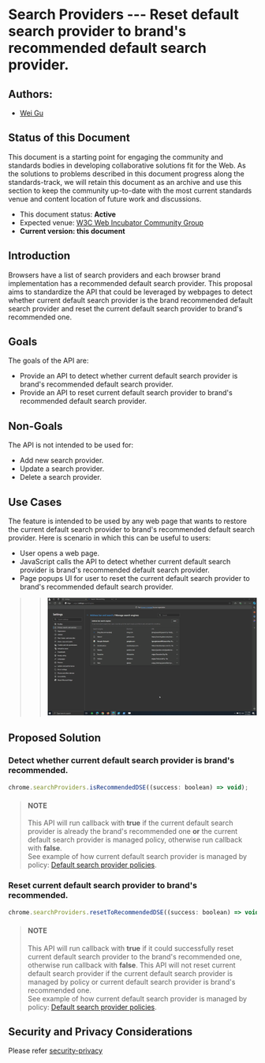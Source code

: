 # Search Providers --- Reset default search provider to brand's recommended default search provider.

## Authors:

- [Wei Gu](mailto:guw@microsoft.com)

## Status of this Document

This document is a starting point for engaging the community and standards
bodies in developing collaborative solutions fit for the Web. As the solutions
to problems described in this document progress along the standards-track, we
will retain this document as an archive and use this section to keep the
community up-to-date with the most current standards venue and content location
of future work and discussions.

* This document status: **Active**
* Expected venue: [W3C Web Incubator Community Group](https://wicg.io/)
* **Current version: this document**

## Introduction

Browsers have a list of search providers and each browser brand implementation has a recommended default search provider. This proposal aims to standardize the API that could be leveraged by webpages to detect whether current default search provider is the brand recommended default search provider and reset the current default search provider to brand's recommended one.

## Goals

The goals of the API are:

- Provide an API to detect whether current default search provider is brand's recommended default search provider.
- Provide an API to reset current default search provider to brand's recommended default search provider.

## Non-Goals

The API is not intended to be used for:

- Add new search provider.
- Update a search provider.
- Delete a search provider.

## Use Cases

The feature is intended to be used by any web page that wants to restore the current default search provider to brand's recommended default search provider. Here is scenario in which this can be useful to users:

- User opens a web page.
- JavaScript calls the API to detect whether current default search provider is brand's recommended default search provider.
- Page popups UI for user to reset the current default search provider to brand's recommended default search provider.
>>![scenario](scenario.gif)

## Proposed Solution

### Detect whether current default search provider is brand's recommended.

```js
chrome.searchProviders.isRecommendedDSE((success: boolean) => void);
```
> #### NOTE
> This API will run callback with **true** if the current default search provider is already the brand's recommended one **or** the current default search provider is managed policy, otherwise run callback with **false**.\
> See example of how current default search provider is managed by policy: [Default search provider policies](https://learn.microsoft.com/en-us/DeployEdge/microsoft-edge-policies#default-search-provider-policies). 

### Reset current default search provider to brand's recommended.

```js
chrome.searchProviders.resetToRecommendedDSE((success: boolean) => void)
```
> #### NOTE
> This API will run callback with **true** if it could successfully reset current default search provider to the brand's recommended one, otherwise run callback with **false**. This API will not reset  current default search provider if the current default search provider is managed by policy or current default search provider is brand's recommended one.\
> See example of how current default search provider is managed by policy: [Default search provider policies](https://learn.microsoft.com/en-us/DeployEdge/microsoft-edge-policies#default-search-provider-policies). 

## Security and Privacy Considerations

Please refer [security-privacy](./security-privacy.md)
